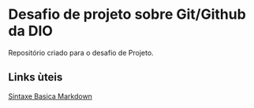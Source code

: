 # Desafio de projeto sobre Git/Github da DIO
Repositório criado para o desafio de Projeto.

## Links ùteis
[Sintaxe Basica Markdown](https://www.markdownguide.org/)
